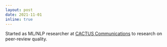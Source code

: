 ```yaml
---
layout: post
date: 2021-11-01
inline: true
---
```


Started as ML/NLP researcher at [CACTUS Communications](https://cactusglobal.com/) to research on peer-review quality.
